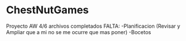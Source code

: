 # ChestNutGames
Proyecto AW
4/6 archivos completados
FALTA:
-Planificacion (Revisar y Ampliar que a mi no se me ocurre que mas poner)
-Bocetos

